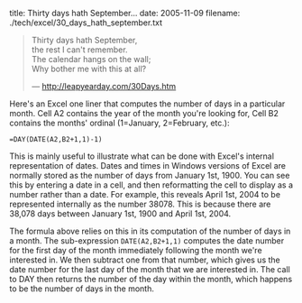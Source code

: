 title: Thirty days hath September...
date: 2005-11-09
filename: ./tech/excel/30_days_hath_september.txt

> Thirty days hath September,<br>
> the rest I can't remember.<br>
> The calendar hangs on the wall;<br>
> Why bother me with this at all?<br>
>
> &#8212; <http://leapyearday.com/30Days.htm>

Here's an Excel one liner that computes the number of days in
a particular month. Cell A2 contains the year of the month you're
looking for, Cell B2 contains the months' ordinal (1=January,
2=February, etc.):

```excel
=DAY(DATE(A2,B2+1,1)-1)
```

This is mainly useful to illustrate what can be done with Excel's
internal representation of dates. Dates and times in Windows versions
of Excel are normally stored as the number of days from January 1st, 1900. 
You can see this by entering a date in a cell, and then reformatting
the cell to display as a number rather than a date. For example, this
reveals April 1st, 2004 to be represented internally as the number 38078.
This is because there are 38,078 days between January 1st, 1900
and April 1st, 2004.

The formula above relies on this in its computation of the number of
days in a month. The sub-expression `DATE(A2,B2+1,1)` computes
the date number for the first day of the month immediately following
the month we're interested in.  We then subtract one from that number,
which gives us the date number for the last day of the month that we
are interested in. The call to DAY then returns the number of the day
within the month, which happens to be the number of days in the month.

